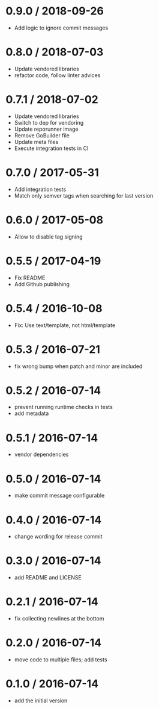# 0.9.0 / 2018-09-26

  * Add logic to ignore commit messages

# 0.8.0 / 2018-07-03

  * Update vendored libraries
  * refactor code, follow linter advices

# 0.7.1 / 2018-07-02

  * Update vendored libraries
  * Switch to dep for vendoring
  * Update reporunner image
  * Remove GoBuilder file
  * Update meta files
  * Execute integration tests in CI

# 0.7.0 / 2017-05-31

  * Add integration tests
  * Match only semver tags when searching for last version

# 0.6.0 / 2017-05-08

  * Allow to disable tag signing

# 0.5.5 / 2017-04-19

  * Fix README
  * Add Github publishing

# 0.5.4 / 2016-10-08

  * Fix: Use text/template, not html/template

# 0.5.3 / 2016-07-21

  * fix wrong bump when patch and minor are included

# 0.5.2 / 2016-07-14

  * prevent running runtime checks in tests
  * add metadata

# 0.5.1 / 2016-07-14

  * vendor dependencies

# 0.5.0 / 2016-07-14

  * make commit message configurable

# 0.4.0 / 2016-07-14

  * change wording for release commit

# 0.3.0 / 2016-07-14

  * add README and LICENSE

# 0.2.1 / 2016-07-14

  * fix collecting newlines at the bottom

# 0.2.0 / 2016-07-14

  * move code to multiple files; add tests

# 0.1.0 / 2016-07-14

  * add the initial version